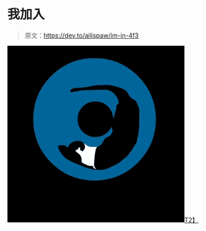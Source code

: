 # 我加入

> 原文：<https://dev.to/ailispaw/im-in-4f3>

[![](img/5d5059b9ca24bc8e2bcc8200c5fb7f0a.png)T2】](https://imgur.com/RHZ8lix)